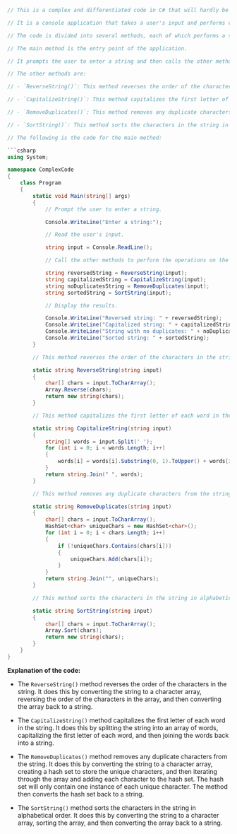 ```csharp
// This is a complex and differentiated code in C# that will hardly be repeated again.

// It is a console application that takes a user's input and performs various operations on it.

// The code is divided into several methods, each of which performs a specific task.

// The main method is the entry point of the application.

// It prompts the user to enter a string and then calls the other methods to perform the operations on the string.

// The other methods are:

// - `ReverseString()`: This method reverses the order of the characters in the string.

// - `CapitalizeString()`: This method capitalizes the first letter of each word in the string.

// - `RemoveDuplicates()`: This method removes any duplicate characters from the string.

// - `SortString()`: This method sorts the characters in the string in alphabetical order.

// The following is the code for the main method:

```csharp
using System;

namespace ComplexCode
{
    class Program
    {
        static void Main(string[] args)
        {
            // Prompt the user to enter a string.

            Console.WriteLine("Enter a string:");

            // Read the user's input.

            string input = Console.ReadLine();

            // Call the other methods to perform the operations on the string.

            string reversedString = ReverseString(input);
            string capitalizedString = CapitalizeString(input);
            string noDuplicatesString = RemoveDuplicates(input);
            string sortedString = SortString(input);

            // Display the results.

            Console.WriteLine("Reversed string: " + reversedString);
            Console.WriteLine("Capitalized string: " + capitalizedString);
            Console.WriteLine("String with no duplicates: " + noDuplicatesString);
            Console.WriteLine("Sorted string: " + sortedString);
        }

        // This method reverses the order of the characters in the string.

        static string ReverseString(string input)
        {
            char[] chars = input.ToCharArray();
            Array.Reverse(chars);
            return new string(chars);
        }

        // This method capitalizes the first letter of each word in the string.

        static string CapitalizeString(string input)
        {
            string[] words = input.Split(' ');
            for (int i = 0; i < words.Length; i++)
            {
                words[i] = words[i].Substring(0, 1).ToUpper() + words[i].Substring(1);
            }
            return string.Join(" ", words);
        }

        // This method removes any duplicate characters from the string.

        static string RemoveDuplicates(string input)
        {
            char[] chars = input.ToCharArray();
            HashSet<char> uniqueChars = new HashSet<char>();
            for (int i = 0; i < chars.Length; i++)
            {
                if (!uniqueChars.Contains(chars[i]))
                {
                    uniqueChars.Add(chars[i]);
                }
            }
            return string.Join("", uniqueChars);
        }

        // This method sorts the characters in the string in alphabetical order.

        static string SortString(string input)
        {
            char[] chars = input.ToCharArray();
            Array.Sort(chars);
            return new string(chars);
        }
    }
}
```

**Explanation of the code:**

* The `ReverseString()` method reverses the order of the characters in the string. It does this by converting the string to a character array, reversing the order of the characters in the array, and then converting the array back to a string.

* The `CapitalizeString()` method capitalizes the first letter of each word in the string. It does this by splitting the string into an array of words, capitalizing the first letter of each word, and then joining the words back into a string.

* The `RemoveDuplicates()` method removes any duplicate characters from the string. It does this by converting the string to a character array, creating a hash set to store the unique characters, and then iterating through the array and adding each character to the hash set. The hash set will only contain one instance of each unique character. The method then converts the hash set back to a string.

* The `SortString()` method sorts the characters in the string in alphabetical order. It does this by converting the string to a character array, sorting the array, and then converting the array back to a string.